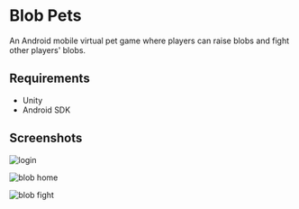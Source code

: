 # Blob Pets

An Android mobile virtual pet game where players can raise blobs and fight other players' blobs.

## Requirements

* Unity
* Android SDK

## Screenshots

![login](http://i.imgur.com/YWs4GSC.png)

![blob home](http://i.imgur.com/6j9blXm.png)

![blob fight](http://i.imgur.com/ngjiyCO.png)

